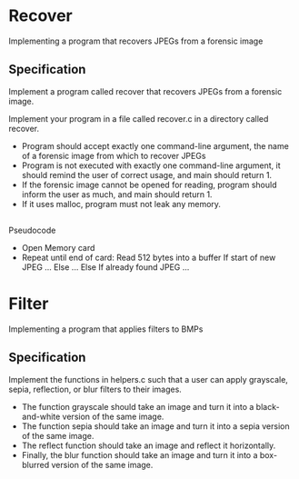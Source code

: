 # Recover 
Implementing a program that recovers JPEGs from a forensic image

## Specification
Implement a program called recover that recovers JPEGs from a forensic image.

Implement your program in a file called recover.c in a directory called recover.
* Program should accept exactly one command-line argument, the name of a forensic image from which to recover JPEGs
* Program is not executed with exactly one command-line argument, it should remind the user of correct usage, and main should return 1.
* If the forensic image cannot be opened for reading, program should inform the user as much, and main should return 1.
* If it uses malloc, program must not leak any memory.

##
Pseudocode
* Open Memory card
* Repeat until end of card:
Read 512 bytes into a buffer
If start of new JPEG
  ...
 Else
  ...
Else
  If already found JPEG
 ...

# Filter
Implementing a program that applies filters to BMPs

## Specification 
Implement the functions in helpers.c such that a user can apply grayscale, sepia, reflection, or blur filters to their images.

* The function grayscale should take an image and turn it into a black-and-white version of the same image.
* The function sepia should take an image and turn it into a sepia version of the same image.
* The reflect function should take an image and reflect it horizontally.
* Finally, the blur function should take an image and turn it into a box-blurred version of the same image.
